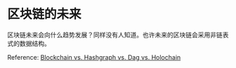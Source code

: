 # 区块链的未来

区块链未来会向什么趋势发展？同样没有人知道。也许未来的区块链会采用非链表式的数据结构。

Reference: [Blockchain vs. Hashgraph vs. Dag vs. Holochain](https://medium.com/brandlitic/blockchain-vs-hashgraph-vs-dag-vs-holochain-a50385e36961)

